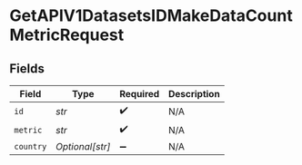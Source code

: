 # GetAPIV1DatasetsIDMakeDataCountMetricRequest


## Fields

| Field              | Type               | Required           | Description        |
| ------------------ | ------------------ | ------------------ | ------------------ |
| `id`               | *str*              | :heavy_check_mark: | N/A                |
| `metric`           | *str*              | :heavy_check_mark: | N/A                |
| `country`          | *Optional[str]*    | :heavy_minus_sign: | N/A                |
